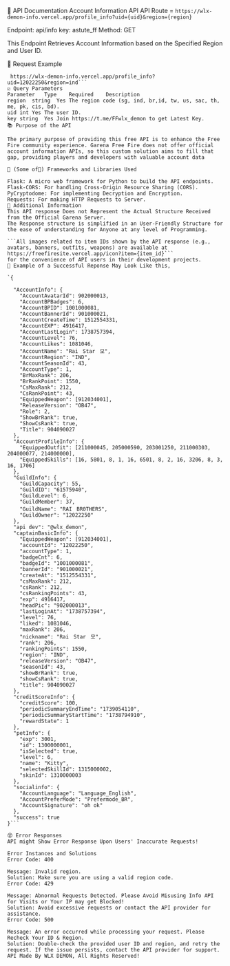 📝 API Documentation
Account Information API
API Route = ```https://wlx-demon-info.vercel.app/profile_info?uid={uid}&region={region}```

Endpoint: api/info key: astute_ff Method: GET

This Endpoint Retrieves Account Information based on the Specified Region and User ID.

📨 Request Example
```GET
 https://wlx-demon-info.vercel.app/profile_info?uid=12022250&region=ind```
☑️ Query Parameters
Parameter	Type	Required	Description
region	string	Yes	The region code (sg, ind, br,id, tw, us, sac, th, me, pk, cis, bd).
uid	int	Yes	The user ID.
key	string	Yes	Join https://t.me/FFwlx_demon to get Latest Key.
📚 Purpose of the API

The primary purpose of providing this free API is to enhance the Free Fire community experience. Garena Free Fire does not offer official account information APIs, so this custom solution aims to fill that gap, providing players and developers with valuable account data

🧩 (Some of🤫) Frameworks and Libraries Used

Flask: A micro web framework for Python to build the API endpoints.
Flask-CORS: For handling Cross-Origin Resource Sharing (CORS).
PyCryptodome: For implementing Decryption and Encryption.
Requests: For making HTTP Requests to Server.
📁 Additional Information
This API response Does not Represent the Actual Structure Received from the Official Garena Server.
The Response structure is simplified in an User-Friendly Structure for the ease of understanding for Anyone at any level of Programming.

```All images related to item IDs shown by the API response (e.g., avatars, banners, outfits, weapons) are available at https://freefiresite.vercel.app/icon?item={item_id}```
for the convenience of API users in their development projects.
💬 Example of a Successful Reponse May Look Like this,

`{

  "AccountInfo": {
    "AccountAvatarId": 902000013,
    "AccountBPBadges": 6,
    "AccountBPID": 1001000081,
    "AccountBannerId": 901000021,
    "AccountCreateTime": 1512554331,
    "AccountEXP": 4916417,
    "AccountLastLogin": 1738757394,
    "AccountLevel": 76,
    "AccountLikes": 1081046,
    "AccountName": "RaiㅤStarㅤ모",
    "AccountRegion": "IND",
    "AccountSeasonId": 43,
    "AccountType": 1,
    "BrMaxRank": 206,
    "BrRankPoint": 1550,
    "CsMaxRank": 212,
    "CsRankPoint": 43,
    "EquippedWeapon": [912034001],
    "ReleaseVersion": "OB47",
    "Role": 2,
    "ShowBrRank": true,
    "ShowCsRank": true,
    "Title": 904090027
  },
  "AccountProfileInfo": {
    "EquippedOutfit": [211000045, 205000590, 203001250, 211000303, 204000077, 214000000],
    "EquippedSkills": [16, 5801, 8, 1, 16, 6501, 8, 2, 16, 3206, 8, 3, 16, 1706]
  },
  "GuildInfo": {
    "GuildCapacity": 55,
    "GuildID": "61575940",
    "GuildLevel": 6,
    "GuildMember": 37,
    "GuildName": "RAIㅤBR0THERS",
    "GuildOwner": "12022250"
  },
  "api dev": "@wlx_demon",
  "captainBasicInfo": {
    "EquippedWeapon": [912034001],
    "accountId": "12022250",
    "accountType": 1,
    "badgeCnt": 6,
    "badgeId": "1001000081",
    "bannerId": "901000021",
    "createAt": "1512554331",
    "csMaxRank": 212,
    "csRank": 212,
    "csRankingPoints": 43,
    "exp": 4916417,
    "headPic": "902000013",
    "lastLoginAt": "1738757394",
    "level": 76,
    "liked": 1081046,
    "maxRank": 206,
    "nickname": "RaiㅤStarㅤ모",
    "rank": 206,
    "rankingPoints": 1550,
    "region": "IND",
    "releaseVersion": "OB47",
    "seasonId": 43,
    "showBrRank": true,
    "showCsRank": true,
    "title": 904090027
  },
  "creditScoreInfo": {
    "creditScore": 100,
    "periodicSummaryEndTime": "1739054110",
    "periodicSummaryStartTime": "1738794910",
    "rewardState": 1
  },
  "petInfo": {
    "exp": 3001,
    "id": 1300000001,
    "isSelected": true,
    "level": 6,
    "name": "Kitty",
    "selectedSkillId": 1315000002,
    "skinId": 1310000003
  },
  "socialinfo": {
    "AccountLanguage": "Language_English",
    "AccountPreferMode": "Prefermode_BR",
    "AccountSignature": "oh ok"
  },
  "success": true
}```

😵 Error Responses
API might Show Error Response Upon Users' Inaccurate Requests!

Error Instances and Solutions
Error Code: 400

Message: Invalid region.
Solution: Make sure you are using a valid region code.
Error Code: 429

Message: Abnormal Requests Detected. Please Avoid Misusing Info API for Visits or Your IP may get Blocked!
Solution: Avoid excessive requests or contact the API provider for assistance.
Error Code: 500

Message: An error occurred while processing your request. Please Recheck Your ID & Region.
Solution: Double-check the provided user ID and region, and retry the request. If the issue persists, contact the API provider for support.
API Made By WLX DEMON, All Rights Reserved!